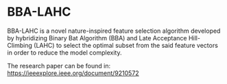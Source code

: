 # BBA-LAHC
BBA-LAHC is a novel nature-inspired feature selection algorithm developed by hybridizing Binary Bat Algorithm (BBA) and Late Acceptance Hill-Climbing (LAHC) to select the optimal subset from the said feature vectors in order to reduce the model complexity.

The research paper can be found in:
https://ieeexplore.ieee.org/document/9210572
